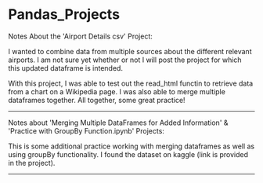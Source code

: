 # Pandas_Projects

Notes About the 'Airport Details csv' Project:

I wanted to combine data from multiple sources about the different relevant airports. I am not sure yet whether or not I will post the project for which this updated dataframe is intended. 
 
With this project, I was able to test out the read_html functin to retrieve data from a chart on a Wikipedia page. I was also able to merge multiple dataframes together. All together, some great practice!

_____________________________________________

Notes about 'Merging Multiple DataFrames for Added Information' & 'Practice with GroupBy Function.ipynb' Projects:

This is some additional practice working with merging dataframes as well as using groupBy functionality. I found the dataset on kaggle (link is provided in the project).
_____________________________________________
